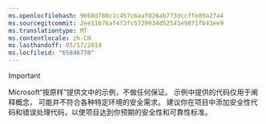 ```yaml
---
ms.openlocfilehash: 9668d780c1c457c6aaf026ab773dccffe89a27a4
ms.sourcegitcommit: 2ee11676af4f3fc5729934d52541e9871fb43ee9
ms.translationtype: MT
ms.contentlocale: zh-CN
ms.lasthandoff: 05/17/2019
ms.locfileid: "65846770"
---
```

  
> [!IMPORTANT]
> Microsoft“按原样”提供文中的示例，不做任何保证。 示例中提供的代码仅用于阐释概念， 可能并不符合各种特定环境的安全需求。 建议你在项目中添加安全性代码和错误处理代码，以使项目达到你预期的安全性和可靠性标准。
